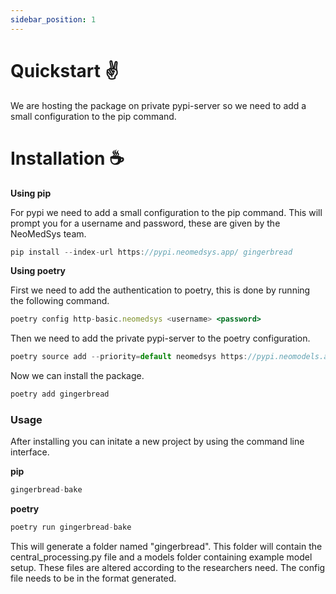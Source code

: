 ```yaml
---
sidebar_position: 1
---
```


# Quickstart ✌

We are hosting the package on private pypi-server so we need to add a small configuration to the pip command.

# Installation ☕

**Using pip**

For pypi we need to add a small configuration to the pip command. This will prompt you for a username and password, these are given by the NeoMedSys team.

```jsx title="~bash"
pip install --index-url https://pypi.neomedsys.app/ gingerbread
```

**Using poetry**

First we need to add the authentication to poetry, this is done by running the following command.

```jsx title="~bash"
poetry config http-basic.neomedsys <username> <password>
```

Then we need to add the private pypi-server to the poetry configuration.

```jsx title="~bash"
poetry source add --priority=default neomedsys https://pypi.neomodels.app
```

Now we can install the package.

```jsx title="~bash"
poetry add gingerbread
```

### Usage

After installing you can initate a new project by using the command line interface.

**pip**
```jsx title="~bash"
gingerbread-bake
```

**poetry**
```jsx title="~bash"
poetry run gingerbread-bake
```

This will generate a folder named "gingerbread". This folder will contain the central_processing.py file and a models folder containing example model setup. These files are altered according to the researchers need. The config file needs to be in the format generated.
